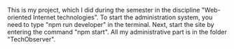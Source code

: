 This is my project, which I did during the semester in the discipline "Web-oriented Internet technologies".
To start the administration system, you need to type "npm run developer" in the terminal. Next, start the site by entering the command "npm start".
All my administrative part is in the folder "TechObserver". 
